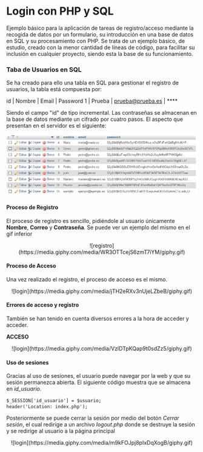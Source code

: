 # Login con PHP y SQL

Ejemplo básico para la aplicación de tareas de registro/acceso mediante la recogida de datos por un formulario, su introducción en una base de datos en SQL y su procesamiento con PHP. Se trata de un ejemplo básico, de estudio, creado con la menor cantidad de líneas de código, para facilitar su inclusión en cualquier proyecto, siendo esta la base de su funcionamiento.

### Taba de Usuarios en SQL

Se ha creado para ello una tabla en SQL para gestionar el registro de usuarios, la tabla está compuesta por:

id | Nombre | Email | Password
1 | Prueba | prueba@prueba.es | ****

Siendo el campo "id" de tipo incremental. Las contraseñas se almacenan en la base de datos mediante un cifrado por cuatro pasos. El aspecto que presentan en el servidor es el siguiente:

<p>
    <img src="assets/database.PNG" title="base de datos" alt="Imagen de la base de datos">
</p>

#### Proceso de Registro

El proceso de registro es sencillo, pidiéndole al usuario únicamente **Nombre**, **Correo** y **Contraseña**. Se puede ver un ejemplo del mismo en el gif inferior

<p align="center">
![registro](https://media.giphy.com/media/WR3OTTcejS6zmT7iYM/giphy.gif)
</p>

#### Proceso de Acceso

Una vez realizado el registro, el proceso de acceso es el mismo.

<p align="center">
![login](https://media.giphy.com/media/jTH2eRXv3nUjeLZbeB/giphy.gif)
</p>

#### Errores de acceso y registro

También se han tenido en cuenta diversos errores a la hora de acceder y acceder.

**ACCESO**

<p align="center">
![login](https://media.giphy.com/media/VzlDTpKQap9t0sdZz5/giphy.gif)
</p>

#### Uso de sesiones

Gracias al uso de sesiones, el usuario puede navegar por la web y que su sesión permanezca abierta. El siguiente código muestra que se almacena en *id_usuario*.

```
$_SESSION['id_usuario'] = $usuario;
header('Location: index.php');
```

Posteriormente se puede cerrar la sesión por medio del botón *Cerrar sesión*, el cual redirige a un archivo *logout.php* donde se destruye la sesión y se redirige al usuario a la página principal

<p align="center">
![login](https://media.giphy.com/media/m9kFOJpj8pIxDqXogB/giphy.gif)
</p>